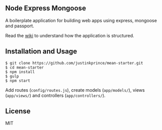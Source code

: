 ## Node Express Mongoose

A boilerplate application for building web apps using express, mongoose and passport.

Read the [wiki](https://github.com/madhums/node-express-mongoose/wiki) to understand how the application is structured.

## Installation and Usage

    $ git clone https://github.com/justinkprince/mean-starter.git
    $ cd mean-starter
    $ npm install
    $ gulp
    $ npm start

Add routes (`config/routes.js`), create models (`app/models/`), views (`app/views/`) and controllers (`app/controllers/`).

## License

MIT
